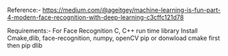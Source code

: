 Reference:-
https://medium.com/@ageitgey/machine-learning-is-fun-part-4-modern-face-recognition-with-deep-learning-c3cffc121d78

Requirements:- For Face Recognition
C, C++ run time library
Install Cmake,dlib, face-recognition, numpy, openCV
pip or donwload cmake first then pip dlib
